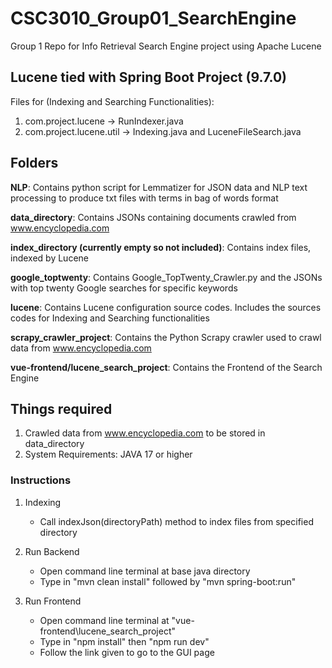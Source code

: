 # CSC3010_Group01_SearchEngine
Group 1 Repo for Info Retrieval Search Engine project using Apache Lucene

## Lucene tied with Spring Boot Project (9.7.0)

Files for (Indexing and Searching Functionalities):
1. com.project.lucene -> RunIndexer.java
2. com.project.lucene.util -> Indexing.java and LuceneFileSearch.java

## Folders

**NLP**: Contains python script for Lemmatizer for JSON data and NLP text processing to produce txt files with terms in bag of words format

**data_directory**: Contains JSONs containing documents crawled from www.encyclopedia.com 

**index_directory (currently empty so not included)**: Contains index files, indexed by Lucene

**google_toptwenty**: Contains Google_TopTwenty_Crawler.py and the JSONs with top twenty Google searches for specific keywords

**lucene**: Contains Lucene configuration source codes. Includes the sources codes for Indexing and Searching functionalities

**scrapy_crawler_project**: Contains the Python Scrapy crawler used to crawl data from www.encyclopedia.com 

**vue-frontend/lucene_search_project**: Contains the Frontend of the Search Engine

## Things required

1. Crawled data from www.encyclopedia.com to be stored in data_directory
2. System Requirements: JAVA 17 or higher 

### Instructions
1. Indexing
   - Call indexJson(directoryPath) method to index files from specified directory
  
2. Run Backend
   - Open command line terminal at base java directory
   - Type in "mvn clean install" followed by "mvn spring-boot:run"
  
3. Run Frontend
   - Open command line terminal at "vue-frontend\lucene_search_project"
   - Type in "npm install" then "npm run dev"
   - Follow the link given to go to the GUI page




